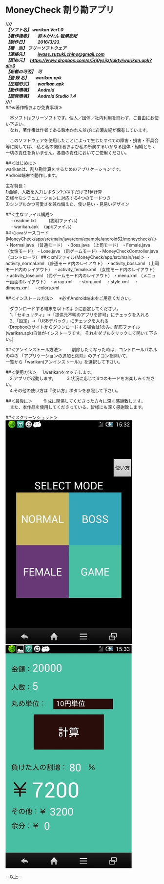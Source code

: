 # MoneyCheck 割り勘アプリ

//***********************************************************************//  
【ソフト名】	warikan Ver1.0  
【著作権者】　　鈴木かれん 岩瀬友紀  
【制作日】　　　2016/3/23.  
【種　別】	フリーソフトウェア  
【連絡先】　　　iwase.suzuki.chino@gmail.com  
【配布元】　    https://www.dropbox.com/s/5rj0ysijzfiukty/warikan.apk?dl=0  
【転載の可否】　可  
【登 録 名】　　warikan.apk  
【圧縮形式】　　warikan.apk  
【動作環境】　　Android  
【開発環境】　　Android Studio 1.4  
//***********************************************************************//  
##≪著作権および免責事項≫

　本ソフトはフリーソフトです。個人／団体／社内利用を問わず、ご自由にお使い下さい。  
　なお，著作権は作者である鈴木かれん並びに岩瀬友紀が保有しています。  

　このソフトウェアを使用したことによって生じたすべての障害・損害・不具合等に関しては、  私と私の関係者および私の所属するいかなる団体・組織とも 、一切の責任を負いません。各自の責任においてご使用ください。  
  
  
  
  
##＜はじめに＞  
  warikanは、割り勘計算をするためのアプリケーションです。  
  Android端末で動作します。  
  
  主な特長：  
  1)金額、人数を入力しボタン1つ押すだけで1発計算  	
  2)様々なシチュエーションに対応する4つのモードつき  
  3)シンプルかつ可愛さを兼ね備えた、使い易い・見易いデザイン  
  
  
  
  
  
##＜主なファイル構成＞  
　・readme.txt　　　(説明ファイル)    
　・warikan.apk	  　(apkファイル)    
##＜javaソースコード(MoneyCheck/app/src/main/java/com/example/android62/moneycheck/)＞
  ・Normal.java     （普通モード）
  ・Boss.java       （上司モード）
  ・Female.java     （女性モード）
  ・Lose.java       （罰ゲームモード)
  ・MoneyCheckController.java     （コントローラ）
##＜xmlファイル(MoneyCheck/app/src/main/res)＞
  ・activity_normal.xml       （普通モード内のレイアウト）
  ・activity_boss.xml         （上司モード内のレイアウト）
  ・activity_female.xml       （女性モード内のレイアウト）
  ・activity_lose.xml         （罰ゲームモード内のレイアウト）
  ・menu.xml            （メニュー画面のレイアウト）
  ・array.xml
　・strirg.xml
　・style.xml
　・dimens.xml
　・colors.xml
  
  
##＜インストール方法＞
　※必ずAndroid端末をご用意ください。  
  
　ダウンロードする端末を以下のように設定してください。  
　1.「セキュリティ」→「提供元不明のアプリを許可」にチェックを入れる  
　2．｢設定」→「USBデバック」にチェックを入れる  
  （Dropboxのサイトからダウンロードする場合は1のみ。配布ファイル(warikan.apk)自体がインストーラです。
  それをダブルクリックして開いて下さい。)  
  
  
  
  
  
##＜アンインストール方法＞
　　削除したくなった時は、コントロールパネルの中の  「アプリケーションの追加と削除」のアイコンを開いて、  
  一覧から「warikan(アンインストール)」を選択して下さい。  
  
  
  
  
  
##＜使用方法＞
　1.warikanをタッチします。  
　2.アプリが起動します。  　
　3.状況に応じて4つのモードをお楽しみください。  
　4.その他の使い方は『使い方』ボタンを参照して下さい。  
  
  
  
  
  
##＜最後に＞
　
　作成に関係してくださった方々に深く感謝致します。  
　また、本作品を使用してくださっている、皆様にも深く感謝致します。  
  
  

##＜スクリーンショット＞  
  ![Alt text](/menu.jpg) ![Alt text](/lose.jpg)
  
  
  
  
--以上--  
